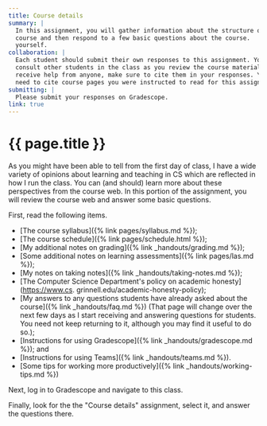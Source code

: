 ```yaml
---
title: Course details
summary: |
  In this assignment, you will gather information about the structure of the
  course and then respond to a few basic questions about the course.
  yourself.
collaboration: |
  Each student should submit their own responses to this assignment. You may
  consult other students in the class as you review the course materials. If you
  receive help from anyone, make sure to cite them in your responses. You do not
  need to cite course pages you were instructed to read for this assignment.
submitting: |
  Please submit your responses on Gradescope.
link: true
---
```

# {{ page.title }}

As you might have been able to tell from the first day of class,
I have a wide variety of opinions about learning and teaching in CS
which are reflected in how I run the class.  You can (and should)
learn more about these perspectives from the course web.  In this
portion of the assignment, you will review the course web and answer
some basic questions.

First, read the following items.

* [The course syllabus]({% link pages/syllabus.md %});
* [The course schedule]({% link pages/schedule.html %});
* [My additional notes on grading]({% link _handouts/grading.md %});
* [Some additional notes on learning assessments]({% link pages/las.md %});
* [My notes on taking notes]({% link _handouts/taking-notes.md %});
* [The Computer Science Department's policy on academic honesty](https://www.cs.
grinnell.edu/academic-honesty-policy);
* [My answers to any questions students have already asked about the
  course]({% link _handouts/faq.md %})
  (That page will change over the next few days as I start receiving and
  answering questions for students.  You need not keep returning to it,
  although you may find it useful to do so.); 
* [Instructions for using Gradescope]({% link _handouts/gradescope.md %}); and
* [Instructions for using Teams]({% link _handouts/teams.md %}).
* [Some tips for working more productively]({% link _handouts/working-tips.md %})

Next, log in to Gradescope and navigate to this class.

Finally, look for the the "Course details" assignment, select it, and answer the questions there.

